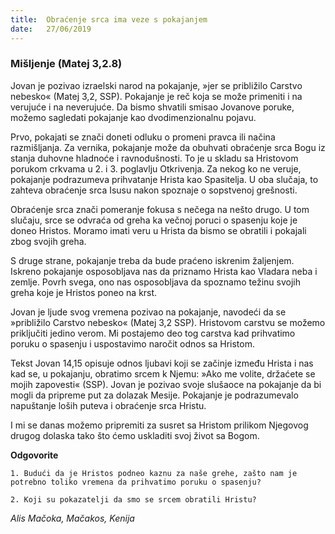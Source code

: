 ```yaml
---
title:  Obraćenje srca ima veze s pokajanjem
date:   27/06/2019
---
```


### Mišljenje (Matej 3,2.8)

Jovan je pozivao izraelski narod na pokajanje, »jer se približilo Carstvo nebesko« (Matej 3,2, SSP). Pokajanje je reč koja se može primeniti i na verujuće i na neverujuće. Da bismo shvatili smisao Jovanove poruke, možemo sagledati pokajanje kao dvodimenzionalnu pojavu.

Prvo, pokajati se znači doneti odluku o promeni pravca ili načina razmišljanja. Za vernika, pokajanje može da obuhvati obraćenje srca Bogu iz stanja duhovne hladnoće i ravnodušnosti. To je u skladu sa Hristovom porukom crkvama u 2. i 3. poglavlju Otkrivenja. Za nekog ko ne veruje, pokajanje podrazumeva prihvatanje Hrista kao Spasitelja. U oba slučaja, to zahteva obraćenje srca Isusu nakon spoznaje o sopstvenoj grešnosti.

Obraćenje srca znači pomeranje fokusa s nečega na nešto drugo. U tom slučaju, srce se odvraća od greha ka večnoj poruci o spasenju koje je doneo Hristos. Moramo imati veru u Hrista da bismo se obratili i pokajali zbog svojih greha.

S druge strane, pokajanje treba da bude praćeno iskrenim žaljenjem. Iskreno pokajanje osposobljava nas da priznamo Hrista kao Vladara neba i zemlje. Povrh svega, ono nas osposobljava da spoznamo težinu svojih greha koje je Hristos poneo na krst.

Jovan je ljude svog vremena pozivao na pokajanje, navodeći da se »približilo Carstvo nebesko« (Matej 3,2 SSP). Hristovom carstvu se možemo priključiti jedino verom. Mi postajemo deo tog carstva kad prihvatimo poruku o spasenju i uspostavimo naročit odnos sa Hristom.

Tekst Jovan 14,15 opisuje odnos ljubavi koji se začinje između Hrista i nas kad se, u pokajanju, obratimo srcem k Njemu: »Ako me volite, držaćete se mojih zapovesti« (SSP). Jovan je pozivao svoje slušaoce na pokajanje da bi mogli da pripreme put za dolazak Mesije. Pokajanje je podrazumevalo napuštanje loših puteva i obraćenje srca Hristu.

I mi se danas možemo pripremiti za susret sa Hristom prilikom Njegovog drugog dolaska tako što ćemo uskladiti svoj život sa Bogom.

**Odgovorite**

`1.	Budući da je Hristos podneo kaznu za naše grehe, zašto nam je potrebno toliko vremena da prihvatimo poruku o spasenju?`

`2.	Koji su pokazatelji da smo se srcem obratili Hristu? `

*Alis Mačoka, Mačakos, Kenija*
